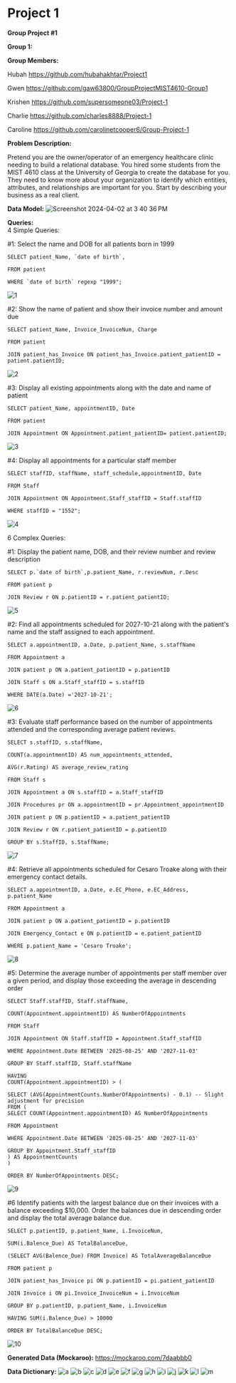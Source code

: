 # Project 1
**Group Project #1**

**Group 1:**

**Group Members:**

Hubah https://github.com/hubahakhtar/Project1

Gwen https://github.com/gaw63800/GroupProjectMIST4610-Group1

Krishen https://github.com/supersomeone03/Project-1

Charlie https://github.com/charles8888/Project-1
    
Caroline https://github.com/carolinetcooper6/Group-Project-1

**Problem Description:** 

Pretend you are the owner/operator of an emergency healthcare clinic needing to build a relational database. You hired some students from the MIST 4610 class at the University of Georgia to create the database for you. They need to know more about your organization to identify which entities, attributes, and relationships are important for you. Start by describing your business as a real client.

**Data Model:**
![Screenshot 2024-04-02 at 3 40 36 PM](https://github.com/hubahakhtar/Project1/assets/165077668/cca0a26c-7349-4f21-bff1-ab18a6f6f94c)

**Queries:**  
4 Simple Queries: 

#1: Select the name and DOB for all patients born in 1999 

    SELECT patient_Name, `date of birth`,

    FROM patient

    WHERE `date of birth` regexp "1999";

![1](https://github.com/hubahakhtar/Project1/assets/165077668/bb473a78-456e-47cf-ac8d-ed110a5341c4)

#2: Show the name of patient and show their invoice number and amount due

    SELECT patient_Name, Invoice_InvoiceNum, Charge 

    FROM patient 

    JOIN patient_has_Invoice ON patient_has_Invoice.patient_patientID = patient.patientID; 

![2](https://github.com/hubahakhtar/Project1/assets/165077668/2ce5134b-c8f8-481d-8e20-840618bc81cc)

#3: Display all existing appointments along with the date and name of patient 

    SELECT patient_Name, appointmentID, Date 

    FROM patient 

    JOIN Appointment ON Appointment.patient_patientID= patient.patientID; 

![3](https://github.com/hubahakhtar/Project1/assets/165077668/5435a87d-265e-43a0-84f9-0c0f9c549cf0)

#4: Display all appointments for a particular staff member 

    SELECT staffID, staffName, staff_schedule,appointmentID, Date 

    FROM Staff 

    JOIN Appointment ON Appointment.Staff_staffID = Staff.staffID 

    WHERE staffID = "1552"; 

![4](https://github.com/hubahakhtar/Project1/assets/165077668/52d3c67d-29c8-4a90-a7d0-e308e25940e9)

6 Complex Queries:

#1: Display the patient name, DOB, and their review number and review description 

    SELECT p.`date of birth`,p.patient_Name, r.reviewNum, r.Desc 

    FROM patient p 

    JOIN Review r ON p.patientID = r.patient_patientID; 

![5](https://github.com/hubahakhtar/Project1/assets/165077668/e1814a73-9007-4beb-8b34-25014447ca80)

#2: Find all appointments scheduled for 2027-10-21 along with the patient's name and the staff assigned to each appointment. 

    SELECT a.appointmentID, a.Date, p.patient_Name, s.staffName 

    FROM Appointment a 

    JOIN patient p ON a.patient_patientID = p.patientID

    JOIN Staff s ON a.Staff_staffID = s.staffID 

    WHERE DATE(a.Date) ='2027-10-21'; 

![6](https://github.com/hubahakhtar/Project1/assets/165077668/fdc516e6-d26e-4093-9721-e05780ca2306)

#3: Evaluate staff performance based on the number of appointments attended and the corresponding average patient reviews. 

    SELECT s.staffID, s.staffName,   

    COUNT(a.appointmentID) AS num_appointments_attended,  

    AVG(r.Rating) AS average_review_rating 

    FROM Staff s 

    JOIN Appointment a ON s.staffID = a.Staff_staffID 

    JOIN Procedures pr ON a.appointmentID = pr.Appointment_appointmentID 

    JOIN patient p ON p.patientID = a.patient_patientID 

    JOIN Review r ON r.patient_patientID = p.patientID 
  
    GROUP BY s.StaffID, s.StaffName; 

![7](https://github.com/hubahakhtar/Project1/assets/165077668/02ba5172-c277-42b4-9e0c-ccd445956918)

#4: Retrieve all appointments scheduled for Cesaro Troake along with their emergency contact details.  

    SELECT a.appointmentID, a.Date, e.EC_Phone, e.EC_Address, p.patient_Name 

    FROM Appointment a 

    JOIN patient p ON a.patient_patientID = p.patientID 

    JOIN Emergency_Contact e ON p.patientID = e.patient_patientID 

    WHERE p.patient_Name = 'Cesaro Troake'; 

![8](https://github.com/hubahakhtar/Project1/assets/165077668/aa3c5e07-20ca-41f5-83c0-7242a6e5ec6c)

#5: Determine the average number of appointments per staff member over a given period, and display those exceeding the average in descending order 

    SELECT Staff.staffID, Staff.staffName,

    COUNT(Appointment.appointmentID) AS NumberOfAppointments 

    FROM Staff 

    JOIN Appointment ON Staff.staffID = Appointment.Staff_staffID 

    WHERE Appointment.Date BETWEEN '2025-08-25' AND '2027-11-03' 

    GROUP BY Staff.staffID, Staff.staffName 

    HAVING
    COUNT(Appointment.appointmentID) > ( 

    SELECT (AVG(AppointmentCounts.NumberOfAppointments) - 0.1) -- Slight adjustment for precision 
    FROM ( 
    SELECT COUNT(Appointment.appointmentID) AS NumberOfAppointments 

    FROM Appointment 

    WHERE Appointment.Date BETWEEN '2025-08-25' AND '2027-11-03' 

    GROUP BY Appointment.Staff_staffID 
    ) AS AppointmentCounts 
    ) 

    ORDER BY NumberOfAppointments DESC; 

![9](https://github.com/hubahakhtar/Project1/assets/165077668/086bc7ac-8f6d-4858-b99b-e089cfac65ee)

#6 Identify patients with the largest balance due on their invoices with a balance exceeding $10,000. Order the balances due in descending order and display the total average balance due. 

    SELECT p.patientID, p.patient_Name, i.InvoiceNum, 

    SUM(i.Balence_Due) AS TotalBalanceDue, 

    (SELECT AVG(Balence_Due) FROM Invoice) AS TotalAverageBalanceDue 
    
    FROM patient p
    
    JOIN patient_has_Invoice pi ON p.patientID = pi.patient_patientID 
    
    JOIN Invoice i ON pi.Invoice_InvoiceNum = i.InvoiceNum 
    
    GROUP BY p.patientID, p.patient_Name, i.InvoiceNum 
    
    HAVING SUM(i.Balence_Due) > 10000 
    
    ORDER BY TotalBalanceDue DESC; 

![10](https://github.com/hubahakhtar/Project1/assets/165077668/e8b18ca6-3ca4-4f25-92bb-67f723a93190)


**Generated Data (Mockaroo):**
https://mockaroo.com/7daabbb0 

**Data Dictionary:**
![a](https://github.com/hubahakhtar/Project1/assets/165077668/7a64e8b4-8c83-4592-a511-4bac269b6c31)
![b](https://github.com/hubahakhtar/Project1/assets/165077668/1b405496-527a-477e-8618-04d4744fc516)
![c](https://github.com/hubahakhtar/Project1/assets/165077668/aa4b585e-9538-4532-89a4-5c052cf010a2)
![d](https://github.com/hubahakhtar/Project1/assets/165077668/8466fb3d-078f-4500-a830-8e3604799da5)
![e](https://github.com/hubahakhtar/Project1/assets/165077668/cad393a8-ac0a-4c28-b77c-e9e023e06daf)
![f](https://github.com/hubahakhtar/Project1/assets/165077668/4c01d12e-b669-4fb5-8635-91ae9af622eb)
![g](https://github.com/hubahakhtar/Project1/assets/165077668/f5076d99-9b9f-4ede-9623-a4a82f12706e)
![h](https://github.com/hubahakhtar/Project1/assets/165077668/4fe80fbc-3c9b-4cf4-9036-9eaa2c95adcb)
![i](https://github.com/hubahakhtar/Project1/assets/165077668/21006f80-bea4-4e38-ba85-a2594841a396)
![j](https://github.com/hubahakhtar/Project1/assets/165077668/1ab2a81b-46ee-4950-be0f-0df01062a41e)
![k](https://github.com/hubahakhtar/Project1/assets/165077668/9cdb1a06-1d9f-4f9b-b248-6bb0cc35c0f1)
![l](https://github.com/hubahakhtar/Project1/assets/165077668/a8aebabd-e6fd-4fd7-ba35-3c598d78430c)
![m](https://github.com/hubahakhtar/Project1/assets/165077668/b8a40c99-630a-49ba-95bd-6d39c489c8bc)
